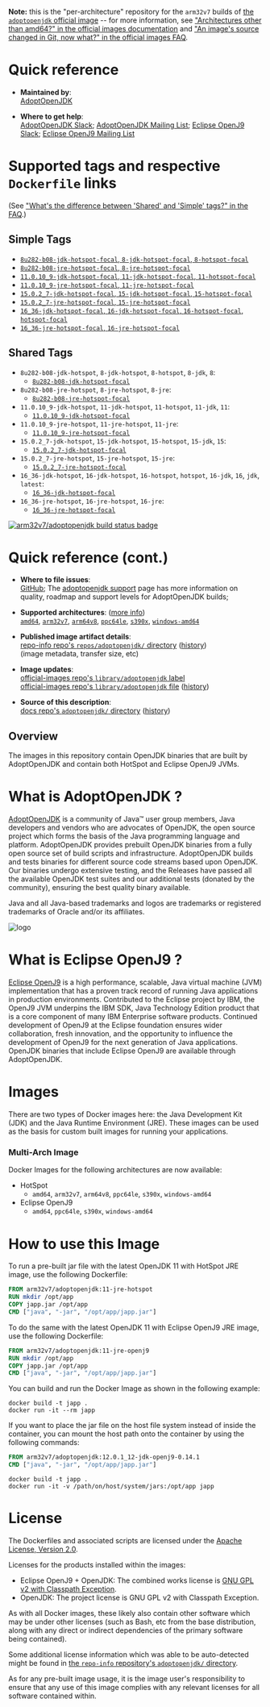 <!--

********************************************************************************

WARNING:

    DO NOT EDIT "adoptopenjdk/README.md"

    IT IS AUTO-GENERATED

    (from the other files in "adoptopenjdk/" combined with a set of templates)

********************************************************************************

-->

**Note:** this is the "per-architecture" repository for the `arm32v7` builds of [the `adoptopenjdk` official image](https://hub.docker.com/_/adoptopenjdk) -- for more information, see ["Architectures other than amd64?" in the official images documentation](https://github.com/docker-library/official-images#architectures-other-than-amd64) and ["An image's source changed in Git, now what?" in the official images FAQ](https://github.com/docker-library/faq#an-images-source-changed-in-git-now-what).

# Quick reference

-	**Maintained by**:  
	[AdoptOpenJDK](https://github.com/AdoptOpenJDK/openjdk-docker)

-	**Where to get help**:  
	[AdoptOpenJDK Slack](https://adoptopenjdk.net/slack.html); [AdoptOpenJDK Mailing List](https://mail.openjdk.java.net/mailman/listinfo/adoption-discuss); [Eclipse OpenJ9 Slack](https://www.eclipse.org/openj9/oj9_joinslack.html); [Eclipse OpenJ9 Mailing List](https://dev.eclipse.org/mailman/listinfo/openj9-dev)

# Supported tags and respective `Dockerfile` links

(See ["What's the difference between 'Shared' and 'Simple' tags?" in the FAQ](https://github.com/docker-library/faq#whats-the-difference-between-shared-and-simple-tags).)

## Simple Tags

-	[`8u282-b08-jdk-hotspot-focal`, `8-jdk-hotspot-focal`, `8-hotspot-focal`](https://github.com/AdoptOpenJDK/openjdk-docker/blob/96ca1a1dd33a21f98a0c0eb979f5ccd9c1798718/8/jdk/ubuntu/Dockerfile.hotspot.releases.full)
-	[`8u282-b08-jre-hotspot-focal`, `8-jre-hotspot-focal`](https://github.com/AdoptOpenJDK/openjdk-docker/blob/96ca1a1dd33a21f98a0c0eb979f5ccd9c1798718/8/jre/ubuntu/Dockerfile.hotspot.releases.full)
-	[`11.0.10_9-jdk-hotspot-focal`, `11-jdk-hotspot-focal`, `11-hotspot-focal`](https://github.com/AdoptOpenJDK/openjdk-docker/blob/96ca1a1dd33a21f98a0c0eb979f5ccd9c1798718/11/jdk/ubuntu/Dockerfile.hotspot.releases.full)
-	[`11.0.10_9-jre-hotspot-focal`, `11-jre-hotspot-focal`](https://github.com/AdoptOpenJDK/openjdk-docker/blob/96ca1a1dd33a21f98a0c0eb979f5ccd9c1798718/11/jre/ubuntu/Dockerfile.hotspot.releases.full)
-	[`15.0.2_7-jdk-hotspot-focal`, `15-jdk-hotspot-focal`, `15-hotspot-focal`](https://github.com/AdoptOpenJDK/openjdk-docker/blob/96ca1a1dd33a21f98a0c0eb979f5ccd9c1798718/15/jdk/ubuntu/Dockerfile.hotspot.releases.full)
-	[`15.0.2_7-jre-hotspot-focal`, `15-jre-hotspot-focal`](https://github.com/AdoptOpenJDK/openjdk-docker/blob/96ca1a1dd33a21f98a0c0eb979f5ccd9c1798718/15/jre/ubuntu/Dockerfile.hotspot.releases.full)
-	[`16_36-jdk-hotspot-focal`, `16-jdk-hotspot-focal`, `16-hotspot-focal`, `hotspot-focal`](https://github.com/AdoptOpenJDK/openjdk-docker/blob/96ca1a1dd33a21f98a0c0eb979f5ccd9c1798718/16/jdk/ubuntu/Dockerfile.hotspot.releases.full)
-	[`16_36-jre-hotspot-focal`, `16-jre-hotspot-focal`](https://github.com/AdoptOpenJDK/openjdk-docker/blob/96ca1a1dd33a21f98a0c0eb979f5ccd9c1798718/16/jre/ubuntu/Dockerfile.hotspot.releases.full)

## Shared Tags

-	`8u282-b08-jdk-hotspot`, `8-jdk-hotspot`, `8-hotspot`, `8-jdk`, `8`:
	-	[`8u282-b08-jdk-hotspot-focal`](https://github.com/AdoptOpenJDK/openjdk-docker/blob/96ca1a1dd33a21f98a0c0eb979f5ccd9c1798718/8/jdk/ubuntu/Dockerfile.hotspot.releases.full)
-	`8u282-b08-jre-hotspot`, `8-jre-hotspot`, `8-jre`:
	-	[`8u282-b08-jre-hotspot-focal`](https://github.com/AdoptOpenJDK/openjdk-docker/blob/96ca1a1dd33a21f98a0c0eb979f5ccd9c1798718/8/jre/ubuntu/Dockerfile.hotspot.releases.full)
-	`11.0.10_9-jdk-hotspot`, `11-jdk-hotspot`, `11-hotspot`, `11-jdk`, `11`:
	-	[`11.0.10_9-jdk-hotspot-focal`](https://github.com/AdoptOpenJDK/openjdk-docker/blob/96ca1a1dd33a21f98a0c0eb979f5ccd9c1798718/11/jdk/ubuntu/Dockerfile.hotspot.releases.full)
-	`11.0.10_9-jre-hotspot`, `11-jre-hotspot`, `11-jre`:
	-	[`11.0.10_9-jre-hotspot-focal`](https://github.com/AdoptOpenJDK/openjdk-docker/blob/96ca1a1dd33a21f98a0c0eb979f5ccd9c1798718/11/jre/ubuntu/Dockerfile.hotspot.releases.full)
-	`15.0.2_7-jdk-hotspot`, `15-jdk-hotspot`, `15-hotspot`, `15-jdk`, `15`:
	-	[`15.0.2_7-jdk-hotspot-focal`](https://github.com/AdoptOpenJDK/openjdk-docker/blob/96ca1a1dd33a21f98a0c0eb979f5ccd9c1798718/15/jdk/ubuntu/Dockerfile.hotspot.releases.full)
-	`15.0.2_7-jre-hotspot`, `15-jre-hotspot`, `15-jre`:
	-	[`15.0.2_7-jre-hotspot-focal`](https://github.com/AdoptOpenJDK/openjdk-docker/blob/96ca1a1dd33a21f98a0c0eb979f5ccd9c1798718/15/jre/ubuntu/Dockerfile.hotspot.releases.full)
-	`16_36-jdk-hotspot`, `16-jdk-hotspot`, `16-hotspot`, `hotspot`, `16-jdk`, `16`, `jdk`, `latest`:
	-	[`16_36-jdk-hotspot-focal`](https://github.com/AdoptOpenJDK/openjdk-docker/blob/96ca1a1dd33a21f98a0c0eb979f5ccd9c1798718/16/jdk/ubuntu/Dockerfile.hotspot.releases.full)
-	`16_36-jre-hotspot`, `16-jre-hotspot`, `16-jre`:
	-	[`16_36-jre-hotspot-focal`](https://github.com/AdoptOpenJDK/openjdk-docker/blob/96ca1a1dd33a21f98a0c0eb979f5ccd9c1798718/16/jre/ubuntu/Dockerfile.hotspot.releases.full)

[![arm32v7/adoptopenjdk build status badge](https://img.shields.io/jenkins/s/https/doi-janky.infosiftr.net/job/multiarch/job/arm32v7/job/adoptopenjdk.svg?label=arm32v7/adoptopenjdk%20%20build%20job)](https://doi-janky.infosiftr.net/job/multiarch/job/arm32v7/job/adoptopenjdk/)

# Quick reference (cont.)

-	**Where to file issues**:  
	[GitHub](https://github.com/AdoptOpenJDK/openjdk-docker/issues); The [adoptopenjdk support](https://adoptopenjdk.net/support.html) page has more information on quality, roadmap and support levels for AdoptOpenJDK builds;

-	**Supported architectures**: ([more info](https://github.com/docker-library/official-images#architectures-other-than-amd64))  
	[`amd64`](https://hub.docker.com/r/amd64/adoptopenjdk/), [`arm32v7`](https://hub.docker.com/r/arm32v7/adoptopenjdk/), [`arm64v8`](https://hub.docker.com/r/arm64v8/adoptopenjdk/), [`ppc64le`](https://hub.docker.com/r/ppc64le/adoptopenjdk/), [`s390x`](https://hub.docker.com/r/s390x/adoptopenjdk/), [`windows-amd64`](https://hub.docker.com/r/winamd64/adoptopenjdk/)

-	**Published image artifact details**:  
	[repo-info repo's `repos/adoptopenjdk/` directory](https://github.com/docker-library/repo-info/blob/master/repos/adoptopenjdk) ([history](https://github.com/docker-library/repo-info/commits/master/repos/adoptopenjdk))  
	(image metadata, transfer size, etc)

-	**Image updates**:  
	[official-images repo's `library/adoptopenjdk` label](https://github.com/docker-library/official-images/issues?q=label%3Alibrary%2Fadoptopenjdk)  
	[official-images repo's `library/adoptopenjdk` file](https://github.com/docker-library/official-images/blob/master/library/adoptopenjdk) ([history](https://github.com/docker-library/official-images/commits/master/library/adoptopenjdk))

-	**Source of this description**:  
	[docs repo's `adoptopenjdk/` directory](https://github.com/docker-library/docs/tree/master/adoptopenjdk) ([history](https://github.com/docker-library/docs/commits/master/adoptopenjdk))

## Overview

The images in this repository contain OpenJDK binaries that are built by AdoptOpenJDK and contain both HotSpot and Eclipse OpenJ9 JVMs.

# What is AdoptOpenJDK ?

[AdoptOpenJDK](https://adoptopenjdk.net/) is a community of Java™ user group members, Java developers and vendors who are advocates of OpenJDK, the open source project which forms the basis of the Java programming language and platform. AdoptOpenJDK provides prebuilt OpenJDK binaries from a fully open source set of build scripts and infrastructure. AdoptOpenJDK builds and tests binaries for different source code streams based upon OpenJDK. Our binaries undergo extensive testing, and the Releases have passed all the available OpenJDK test suites and our additional tests (donated by the community), ensuring the best quality binary available.

Java and all Java-based trademarks and logos are trademarks or registered trademarks of Oracle and/or its affiliates.

![logo](https://raw.githubusercontent.com/docker-library/docs/0db0af87e256d941bf011e3b5b06ca4a8edb6b84/adoptopenjdk/logo.png)

# What is Eclipse OpenJ9 ?

[Eclipse OpenJ9](https://www.eclipse.org/openj9/) is a high performance, scalable, Java virtual machine (JVM) implementation that has a proven track record of running Java applications in production environments. Contributed to the Eclipse project by IBM, the OpenJ9 JVM underpins the IBM SDK, Java Technology Edition product that is a core component of many IBM Enterprise software products. Continued development of OpenJ9 at the Eclipse foundation ensures wider collaboration, fresh innovation, and the opportunity to influence the development of OpenJ9 for the next generation of Java applications. OpenJDK binaries that include Eclipse OpenJ9 are available through AdoptOpenJDK.

# Images

There are two types of Docker images here: the Java Development Kit (JDK) and the Java Runtime Environment (JRE). These images can be used as the basis for custom built images for running your applications.

### Multi-Arch Image

Docker Images for the following architectures are now available:

-	HotSpot
	-	`amd64`, `arm32v7`, `arm64v8`, `ppc64le`, `s390x`, `windows-amd64`
-	Eclipse OpenJ9
	-	`amd64`, `ppc64le`, `s390x`, `windows-amd64`

# How to use this Image

To run a pre-built jar file with the latest OpenJDK 11 with HotSpot JRE image, use the following Dockerfile:

```dockerfile
FROM arm32v7/adoptopenjdk:11-jre-hotspot
RUN mkdir /opt/app
COPY japp.jar /opt/app
CMD ["java", "-jar", "/opt/app/japp.jar"]
```

To do the same with the latest OpenJDK 11 with Eclipse OpenJ9 JRE image, use the following Dockerfile:

```dockerfile
FROM arm32v7/adoptopenjdk:11-jre-openj9
RUN mkdir /opt/app
COPY japp.jar /opt/app
CMD ["java", "-jar", "/opt/app/japp.jar"]
```

You can build and run the Docker Image as shown in the following example:

```console
docker build -t japp .
docker run -it --rm japp
```

If you want to place the jar file on the host file system instead of inside the container, you can mount the host path onto the container by using the following commands:

```dockerfile
FROM arm32v7/adoptopenjdk:12.0.1_12-jdk-openj9-0.14.1
CMD ["java", "-jar", "/opt/app/japp.jar"]
```

```console
docker build -t japp .
docker run -it -v /path/on/host/system/jars:/opt/app japp
```

# License

The Dockerfiles and associated scripts are licensed under the [Apache License, Version 2.0](http://www.apache.org/licenses/LICENSE-2.0.html).

Licenses for the products installed within the images:

-	Eclipse OpenJ9 + OpenJDK: The combined works license is [GNU GPL v2 with Classpath Exception](http://openjdk.java.net/legal/gplv2+ce.html).
-	OpenJDK: The project license is GNU GPL v2 with Classpath Exception.

As with all Docker images, these likely also contain other software which may be under other licenses (such as Bash, etc from the base distribution, along with any direct or indirect dependencies of the primary software being contained).

Some additional license information which was able to be auto-detected might be found in [the `repo-info` repository's `adoptopenjdk/` directory](https://github.com/docker-library/repo-info/tree/master/repos/adoptopenjdk).

As for any pre-built image usage, it is the image user's responsibility to ensure that any use of this image complies with any relevant licenses for all software contained within.
